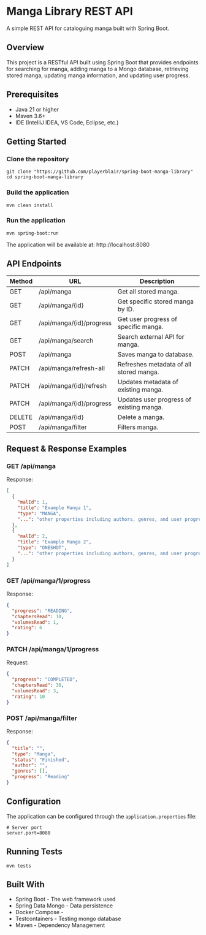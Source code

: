 # Manga Library REST API
A simple REST API for cataloguing manga built with Spring Boot.

## Overview
This project is a RESTful API built using Spring Boot that provides endpoints for searching for manga, adding manga to a Mongo database, retrieving stored manga, updating manga information, and updating user progress.

## Prerequisites
- Java 21 or higher
- Maven 3.6+
- IDE (IntelliJ IDEA, VS Code, Eclipse, etc.)

## Getting Started
### Clone the repository
```shell
git clone "https://github.com/playerblair/spring-boot-manga-library"
cd spring-boot-manga-library
```
### Build the application
```shell
mvn clean install
```
### Run the application
```shell
mvn spring-boot:run
```
The application will be available at: http://localhost:8080

## API Endpoints
| Method | URL                      | Description                              |
|--------|--------------------------|------------------------------------------|
| GET    | /api/manga               | Get all stored manga.                    |
| GET    | /api/manga/{id}          | Get specific stored manga by ID.         |
| GET    | /api/manga/{id}/progress | Get user progress of specific manga.     |
| GET    | /api/manga/search        | Search external API for manga.           |
| POST   | /api/manga               | Saves manga to database.                 |
| PATCH  | /api/manga/refresh-all   | Refreshes metadata of all stored manga.  |
| PATCH  | /api/manga/{id}/refresh  | Updates metadata of existing manga.      |
| PATCH  | /api/manga/{id}/progress | Updates user progress of existing manga. |
| DELETE | /api/manga/{id}          | Delete a manga.                          |
| POST   | /api/manga/filter        | Filters manga.                           |

## Request & Response Examples
### GET /api/manga
Response:
```json
[
  {
    "malId": 1,
    "title": "Example Manga 1",
    "type": "MANGA",
    "...": "other properties including authors, genres, and user progress"
  },
  {
    "malId": 2,
    "title": "Example Manga 2",
    "type": "ONESHOT",
    "...": "other properties including authors, genres, and user progress"
  }
]
```
### GET /api/manga/1/progress
Response:
```json
{
  "progress": "READING",
  "chaptersRead": 10,
  "volumesRead": 1,
  "rating": 6
}
```
### PATCH /api/manga/1/progress
Request:
```json
{
  "progress": "COMPLETED",
  "chaptersRead": 36,
  "volumesRead": 3,
  "rating": 10
}
```
### POST /api/manga/filter
Response:
```json
{
  "title": "",
  "type": "Manga",
  "status": "Finished",
  "author": "",
  "genres": [],
  "progress": "Reading"
}
```


## Configuration
The application can be configured through the `application.properties` file:
```properties
# Server port
server.port=8080
```

## Running Tests
```shell
mvn tests
```

## Built With
- Spring Boot - The web framework used
- Spring Data Mongo - Data persistence
- Docker Compose - 
- Testcontainers - Testing mongo database
- Maven - Dependency Management